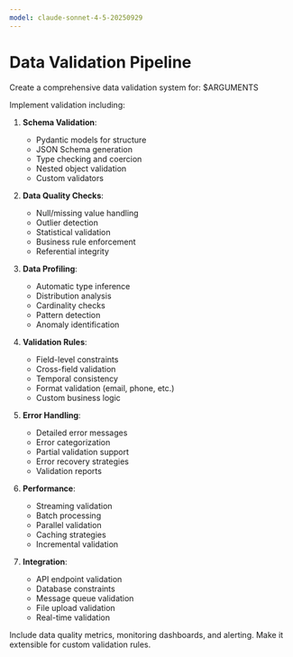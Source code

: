 ```yaml
---
model: claude-sonnet-4-5-20250929
---
```


# Data Validation Pipeline

Create a comprehensive data validation system for: $ARGUMENTS

Implement validation including:

1. **Schema Validation**:
   - Pydantic models for structure
   - JSON Schema generation
   - Type checking and coercion
   - Nested object validation
   - Custom validators

2. **Data Quality Checks**:
   - Null/missing value handling
   - Outlier detection
   - Statistical validation
   - Business rule enforcement
   - Referential integrity

3. **Data Profiling**:
   - Automatic type inference
   - Distribution analysis
   - Cardinality checks
   - Pattern detection
   - Anomaly identification

4. **Validation Rules**:
   - Field-level constraints
   - Cross-field validation
   - Temporal consistency
   - Format validation (email, phone, etc.)
   - Custom business logic

5. **Error Handling**:
   - Detailed error messages
   - Error categorization
   - Partial validation support
   - Error recovery strategies
   - Validation reports

6. **Performance**:
   - Streaming validation
   - Batch processing
   - Parallel validation
   - Caching strategies
   - Incremental validation

7. **Integration**:
   - API endpoint validation
   - Database constraints
   - Message queue validation
   - File upload validation
   - Real-time validation

Include data quality metrics, monitoring dashboards, and alerting. Make it extensible for custom validation rules.
